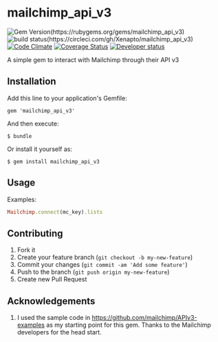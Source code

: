# mailchimp_api_v3


![Gem Version(https://rubygems.org/gems/mailchimp_api_v3)](http://img.shields.io/gem/v/mailchimp_api_v3.svg?style=flat)
![build status(https://circleci.com/gh/Xenapto/mailchimp_api_v3)](https://img.shields.io/circleci/project/Xenapto/mailchimp_api_v3/develop.svg)
[![Code Climate](http://img.shields.io/codeclimate/github/Xenapto/mailchimp_api_v3.svg?style=flat)](https://codeclimate.com/github/Xenapto/mailchimp_api_v3)
[![Coverage Status](https://img.shields.io/coveralls/Xenapto/mailchimp_api_v3/develop.svg?style=flat)](https://coveralls.io/r/Xenapto/mailchimp_api_v3?branch=develop)
[![Developer status](http://img.shields.io/badge/developer-awesome-brightgreen.svg?style=flat)](http://xenapto.com)

A simple gem to interact with Mailchimp through their API v3

## Installation

Add this line to your application's Gemfile:

    gem 'mailchimp_api_v3'

And then execute:

    $ bundle

Or install it yourself as:

    $ gem install mailchimp_api_v3

## Usage

Examples:

```ruby
Mailchimp.connect(mc_key).lists
```

## Contributing

1.  Fork it
1.  Create your feature branch (`git checkout -b my-new-feature`)
1.  Commit your changes (`git commit -am 'Add some feature'`)
1.  Push to the branch (`git push origin my-new-feature`)
1.  Create new Pull Request

## Acknowledgements

1.  I used the sample code in https://github.com/mailchimp/APIv3-examples as my starting point for this gem. Thanks to
the Mailchimp developers for the head start.
